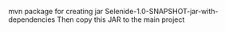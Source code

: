 mvn package for creating jar Selenide-1.0-SNAPSHOT-jar-with-dependencies
Then copy this JAR to the main project